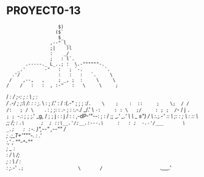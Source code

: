 # PROYECT0-13
                                   
                       $)                      
                      ($`                      
                       $_                      
                    ,--" l_                    
                    ;|    )l                   
                    :    _/                    
                    ;   : l`.                  
           .-----._ L_..; :  \.-""""""-.       
        _.'       -"   :   ; `-.        `.     
      .'/              :   :   :   `.     \    
     /    ,--,   ,     ; _, ;  :     \     \   
    /    /   :   :  , :-"   :   \     \     ;  
   /   _:   /    ;-:  ;     :    \     ;   \:  
  / .-/ ; ;:\   /: :  :     ;_.   \    :    \; 
 /.'   : / :(.-" ; ;   ;   :/`.    \    ;    : 
::     ;    \;  / /   /:   ; / \    `.  :     ;
;:    : .-   ; : :.-./  \_/.'   \     `-:     :
: \   ;/     : ; ;  /`-   /      j       `.   ;
 ; `-.:      ; ; ;.'   \_g,     / ; ;      j : 
 :     j    /  : :    ,-dP-'"--:  ; :     / ;; 
  \__.' \_.'    \ \  _ s")    / \ :._;_.-'  :: 
                 \   ;:      :   ; \ :      :: 
                  \  ;;     /;   :  `.\      ; 
                   ; ::\__.'/;__.:---.\     :  
                   : ;  -.-'/___       \  _.;  
                   : :`-. )",--"     ,--"" /   
                   ; .;__T+'"""-._   :   .'    
                  :,'     ;       ""-^-""      
                  ;  _    :                    
                 :  / \   /;                   
                 ; :   \ / :                   
                 : ;_.-' `.;                   
                  \       /                    
                   `.___.'
